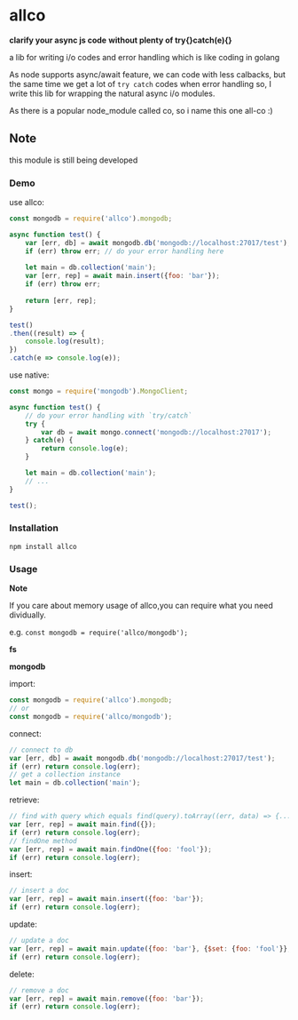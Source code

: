 # allco 

**clarify your async js code**
**without plenty of try{}catch(e){}**

a lib for writing i/o codes and error handling  which is like coding in golang

  As node supports async/await feature, we can code with less calbacks, but the same time we get a lot of `try catch` codes when error handling
so, I write this lib for wrapping the natural async i/o modules.

 As there is a popular node_module called co, so  i name this one all-co :)

## Note
this module is still being developed

### Demo

use allco:

```javascript
const mongodb = require('allco').mongodb;

async function test() {
	var [err, db] = await mongodb.db('mongodb://localhost:27017/test');
	if (err) throw err; // do your error handling here
	
	let main = db.collection('main');
	var [err, rep] = await main.insert({foo: 'bar'});
	if (err) throw err;
	
	return [err, rep];
}

test()
.then((result) => {
	console.log(result);
})
.catch(e => console.log(e));
```

use native:

```javascript
const mongo = require('mongodb').MongoClient;

async function test() {
	// do your error handling with `try/catch`
	try {
		var db = await mongo.connect('mongodb://localhost:27017');
	} catch(e) {
		return console.log(e);
	}

	let main = db.collection('main');
	// ...
}

test();

```

### Installation

```shell
npm install allco
```
### Usage

**Note**

If you care about memory usage of allco,you can require what you need dividually.

e.g. `const mongodb = require('allco/mongodb');`

**fs**

**mongodb**

import:

```javascript
const mongodb = require('allco').mongodb; 
// or 
const mongodb = require('allco/mongodb');
```

connect:

```javascript
// connect to db
var [err, db] = await mongodb.db('mongodb://localhost:27017/test');
if (err) return console.log(err);	
// get a collection instance
let main = db.collection('main');
```


retrieve:

```javascript
// find with query which equals find(query).toArray((err, data) => {...})
var [err, rep] = await main.find({});
if (err) return console.log(err);	
// findOne method
var [err, rep] = await main.findOne({foo: 'fool'});
if (err) return console.log(err);
```

insert:

```javascript
// insert a doc
var [err, rep] = await main.insert({foo: 'bar'});
if (err) return console.log(err);
```

update:

```javascript
// update a doc
var [err, rep] = await main.update({foo: 'bar'}, {$set: {foo: 'fool'}}, {multi: true});
if (err) return console.log(err);
```

delete:

```javascript
// remove a doc
var [err, rep] = await main.remove({foo: 'bar'});
if (err) return console.log(err);
```
